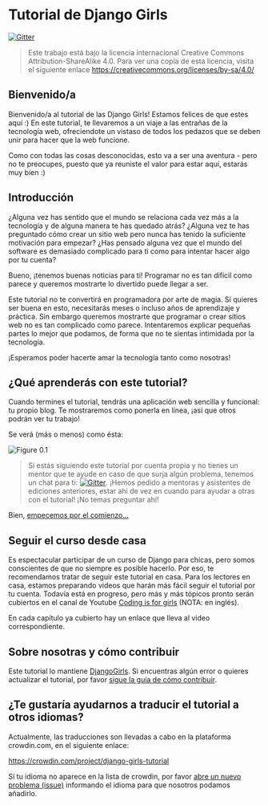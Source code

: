 # Tutorial de Django Girls

[![Gitter](https://badges.gitter.im/DjangoGirls/tutorial.svg)](https://gitter.im/DjangoGirls/tutorial)

> Este trabajo está bajo la licencia internacional Creative Commons Attribution-ShareAlike 4.0. Para ver una copia de esta licencia, visita el siguiente enlace https://creativecommons.org/licenses/by-sa/4.0/

## Bienvenido/a

Bienvenido/a al tutorial de las Django Girls! Estamos felices de que estes aquí :) En este tutorial, te llevaremos a un viaje a las entrañas de la tecnología web, ofreciendote un vistaso de todos los pedazos que se deben unir para hacer que la web funcione.

Como con todas las cosas desconocidas, esto va a ser una aventura - pero no te preocupes, puesto que ya reuniste el valor para estar aquí, estarás muy bien :)

## Introducción

¿Alguna vez has sentido que el mundo se relaciona cada vez más a la tecnología y de alguna manera te has quedado atrás? ¿Alguna vez te has preguntado cómo crear un sitio web pero nunca has tenido la suficiente motivación para empezar? ¿Has pensado alguna vez que el mundo del software es demasiado complicado para ti como para intentar hacer algo por tu cuenta?

Bueno, ¡tenemos buenas noticias para ti! Programar no es tan difícil como parece y queremos mostrarte lo divertido puede llegar a ser.

Este tutorial no te convertirá en programadora por arte de magia. Sí quieres ser buena en esto, necesitarás meses o incluso años de aprendizaje y práctica. Sin embargo queremos mostrarte que programar o crear sitios web no es tan complicado como parece. Intentaremos explicar pequeñas partes lo mejor que podamos, de forma que no te sientas intimidada por la tecnología.

¡Esperamos poder hacerte amar la tecnología tanto como nosotras!

## ¿Qué aprenderás con este tutorial?

Cuando termines el tutorial, tendrás una aplicación web sencilla y funcional: tu propio blog. Te mostraremos como ponerla en línea, ¡así que otros podrán ver tu trabajo!

Se verá (más o menos) como ésta:

![Figure 0.1](images/application.png)

> Sí estás siguiendo este tutorial por cuenta propia y no tienes un mentor que te ayude en caso de que surja algún problema, tenemos un chat para ti: [![Gitter](https://badges.gitter.im/DjangoGirls/tutorial.svg)](https://gitter.im/DjangoGirls/tutorial). ¡Hemos pedido a mentoras y asistentes de ediciones anteriores, estar ahi de vez en cuando para ayudar a otras con el tutorial! ¡No temas preguntar ahí!

Bien, [empecemos por el comienzo...](./how_the_internet_works/README.md)

## Seguir el curso desde casa

Es espectacular participar de un curso de Django para chicas, pero somos conscientes de que no siempre es posible hacerlo. Por eso, te recomendamos tratar de seguir este tutorial en casa. Para los lectores en casa, estamos preparando videos que harán más fácil seguir el tutorial por tu cuenta. Todavía está en progreso, pero más y más tópicos pronto serán cubiertos en el canal de Youtube [Coding is for girls](https://www.youtube.com/channel/UC0hNd2uW8jTR5K3KBzRuG2A/feed) (NOTA: en inglés).

En cada capítulo ya cubierto hay un enlace que lleva al video correspondiente.

## Sobre nosotras y cómo contribuir

Este tutorial lo mantiene [DjangoGirls](https://djangogirls.org/). Si encuentras algún error o quieres actualizar el tutorial, por favor [sigue la guía de cómo contribuir](https://github.com/DjangoGirls/tutorial/blob/master/README.md).

## ¿Te gustaría ayudarnos a traducir el tutorial a otros idiomas?

Actualmente, las traducciones son llevadas a cabo en la plataforma crowdin.com, en el siguiente enlace:

https://crowdin.com/project/django-girls-tutorial

Sí tu idioma no aparece en la lista de crowdin, por favor [abre un nuevo problema (issue)](https://github.com/DjangoGirls/tutorial/issues/new) informando el idioma para que nosotros podamos añadirlo.
